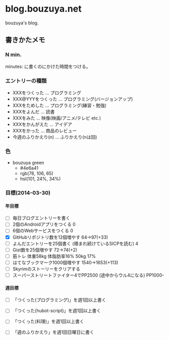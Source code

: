 blog.bouzuya.net
==============================================================================

bouzuya's blog.

書きかたメモ
------------------------------------------------------------------------------

### N min.

minutes: に書くのにかけた時間をつける。

### エントリーの種類

- XXXをつくった       ... プログラミング
- XXX@YYYをつくった   ... プログラミング(バージョンアップ)
- XXXをためした       ... プログラミング(練習・勉強)
- XXXをよんだ         ... 読書
- XXXをみた           ... 映像(映画/アニメ/テレビ etc.)
- XXXをかんがえた     ... アイデア
- XXXをかった         ... 商品のレビュー
- 今週のふりかえり(n) ... ふりかえり(nは回)

### 色

- bouzuya green
  - #4e6a41
  - rgb(78, 106, 65)
  - hsl(101, 24%, 34%)

### 目標(2014-03-30)

#### 年目標

- [ ] 毎日ブログエントリーを書く
- [ ] 2個のAndroidアプリをつくる     0
- [ ] 6個のWebサービスをつくる       0
- [x] GitHubリポジトリ数を12個増やす 64->97(+33)
- [ ] よんだエントリーを25個書く (積まれ続けているSICPを読む) 4
- [ ] Gist数を25個増やす             72->74(+2)
- [ ] 筋トレ 体重58kg 体脂肪率16%    50kg 17%
- [ ] はてなブックマーク1000個増やす 1540->1653(+113)
- [ ] Skyrimのストーリーをクリアする
- [ ] スーパーストリートファイター4でPP2500 (途中からウル4になる) PP1000-

#### 週目標

- [ ] 「つくった(プログラミング)」を週1回以上書く
- [ ] 「つくった(hubot-script)」を週1回以上書く
- [ ] 「つくった(料理)」を週1回以上書く
- [ ] 「週のふりかえり」を週1回日曜日に書く

